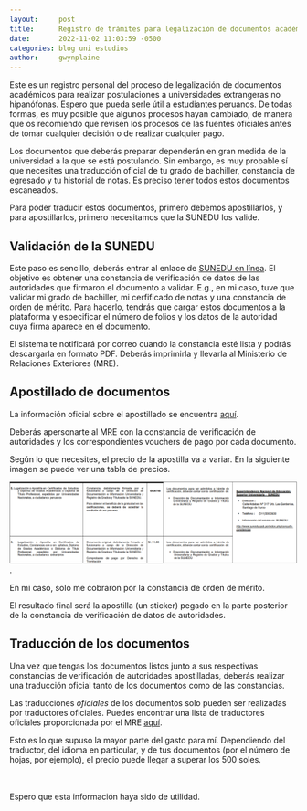 ```yaml
---
layout: 	post
title:  	Registro de trámites para legalización de documentos académicos
date:   	2022-11-02 11:03:59 -0500
categories: blog uni estudios
author: 	gwynplaine
---
```


Este es un registro personal del proceso de legalización de documentos académicos 
para realizar postulaciones a universidades extrangeras no hipanófonas. 
Espero que pueda serle útil a estudiantes peruanos. De todas formas, es muy 
posible que algunos procesos hayan cambiado, de manera que os recomiendo que 
revisen los procesos de las fuentes oficiales antes de tomar cualquier decisión 
o de realizar cualquier pago.

Los documentos que deberás preparar dependerán en gran medida de la universidad 
a la que se está postulando. Sin embargo, es muy probable sí que necesites una 
traducción oficial de tu grado de bachiller, constancia de egresado y tu historial 
de notas. Es preciso tener todos estos documentos escaneados.

Para poder traducir estos documentos, primero debemos apostillarlos, y para 
apostillarlos, primero necesitamos que la SUNEDU los valide. 

## Validación de la SUNEDU
Este paso es sencillo, deberás entrar al enlace de [SUNEDU en línea](https://enlinea.sunedu.gob.pe/). 
El objetivo es obtener una constancia de verificación de datos de las autoridades 
que firmaron el documento a validar. E.g., en mi caso, tuve que validar mi grado 
de bachiller, mi cerfificado de notas y una constancia de orden de mérito. Para 
hacerlo, tendrás que cargar estos documentos a la plataforma y especificar el 
número de folios y los datos de la autoridad cuya firma aparece en el documento.

El sistema te notificará por correo cuando la constancia esté lista y podrás 
descargarla en formato PDF. Deberás imprimirla y llevarla al Ministerio de 
Relaciones Exteriores (MRE).

## Apostillado de documentos
La información oficial sobre el apostillado se encuentra [aquí](http://portal.rree.gob.pe/sitepages/apostilla.aspx). 

Deberás apersonarte al MRE con la constancia de verificación de autoridades y 
los correspondientes vouchers de pago por cada documento.

Según lo que necesites, el precio de la apostilla va a variar. En la siguiente 
imagen se puede ver una tabla de precios.

![Precio de apostillado de certificado de estudios universitarios](/assets/img/tpp/precio-apostilla-certificado-estudios.png).

En mi caso, solo me cobraron por la constancia de orden de mérito. 

El resultado final será la apostilla (un sticker) pegado en la parte posterior 
de la constancia de verificación de datos de autoridades. 

## Traducción de los documentos
Una vez que tengas los documentos listos junto a sus respectivas constancias de 
verificación de autoridades apostilladas, deberás realizar una traducción 
oficial tanto de los documentos como de las constancias.

Las traducciones _oficiales_ de los documentos solo pueden ser realizadas por 
traductores oficiales. Puedes encontrar una lista de traductores oficiales 
proporcionada por el MRE [aquí](http://www.consulado.pe/paginas/traductores.aspx).

Esto es lo que supuso la mayor parte del gasto para mí. Dependiendo del traductor, 
del idioma en particular, y de tus documentos (por el número de hojas, por ejemplo), 
el precio puede llegar a superar los 500 soles.


<br><br>
Espero que esta información haya sido de utilidad.